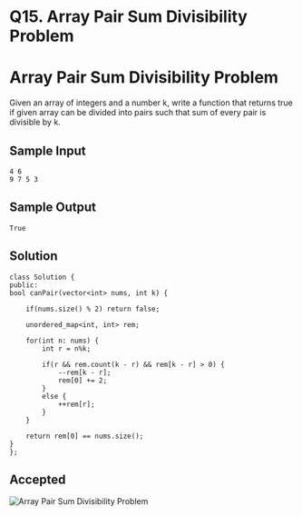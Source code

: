 # Q15. Array Pair Sum Divisibility Problem

# Array Pair Sum Divisibility Problem


Given an array of integers and a number k, write a function that returns true if given array can be divided into pairs such that sum of every pair is divisible by k.

## Sample Input
	4 6
	9 7 5 3
## Sample Output
	True

## Solution
   	class Solution {
  	public:
    bool canPair(vector<int> nums, int k) {

        if(nums.size() % 2) return false;

        unordered_map<int, int> rem;

        for(int n: nums) {
            int r = n%k;

            if(r && rem.count(k - r) && rem[k - r] > 0) {
                --rem[k - r];
                rem[0] += 2;
            }
            else {
                ++rem[r];
            }
        }
    
        return rem[0] == nums.size();
    }
	};


 

 




## Accepted
![Array Pair Sum Divisibility Problem](https://user-images.githubusercontent.com/72194471/210840922-8c58abd1-153a-4313-8643-dfd602f72ec8.PNG)

